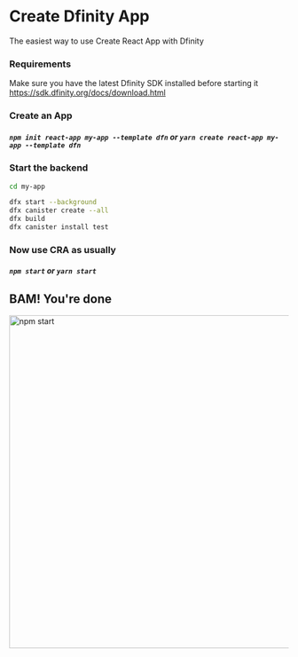 # Create Dfinity App

The easiest way to use Create React App with Dfinity

### Requirements
Make sure you have the latest Dfinity SDK installed before starting it
https://sdk.dfinity.org/docs/download.html

### Create an App
##### `npm init react-app my-app --template dfn` or  `yarn create react-app my-app --template dfn`

### Start the backend 
```sh
cd my-app

dfx start --background
dfx canister create --all
dfx build
dfx canister install test
```

### Now use CRA as usually
##### `npm start` or `yarn start`




## BAM! You're done
<p align='left'>
<img src='https://media.giphy.com/media/S3zUlqumop4DT2TPWI/giphy.gif' width='600' alt='npm start'>
</p>
